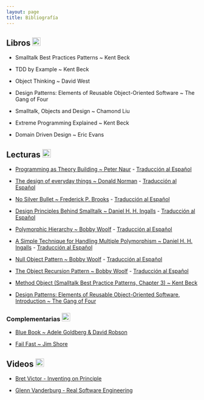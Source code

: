 ```yaml
---
layout: page
title: Bibliografía
---
```


## Libros  <img alt="github icon" width="22px" src="https://icongr.am/clarity/book.svg?size=148&color=currentColor" /> 

- Smalltalk Best Practices Patterns ~ Kent Beck

- TDD by Example ~ Kent Beck

- Object Thinking ~ David West

- Design Patterns: Elements of Reusable Object-Oriented Software ~ The Gang of Four

- Smalltalk, Objects and Design ~ Chamond Liu

- Extreme Programming Explained ~ Kent Beck

- Domain Driven Design ~ Eric Evans

## Lecturas <img alt="github icon" width="22px" src="https://icongr.am/octicons/book.svg?size=128&color=currentColor" /> 

- [Programming as Theory Building ~ Peter Naur](assets/bibliografia/programming-as-theory-building.pdf) - [Traducción al Español](assets/bibliografia/la-programacion-como-construccion-de-teoria.pdf)

- [The design of everyday things ~ Donald Norman](assets/bibliografia/the-design-of-everyday-things.pdf) - [Traducción al Español](assets/bibliografia/la-psicologia-de-los-objetos-cotidianos.pdf)

- [No Silver Bullet ~ Frederick P. Brooks](assets/bibliografia/no-silver-bullet.pdf) - [Traducción al Español](https://gist.github.com/esparta/582e43af7b803e0aaf69)

- [Design Principles Behind Smalltalk ~ Daniel H. H. Ingalls](https://www.cs.virginia.edu/~evans/cs655/readings/smalltalk.html) - [Traducción al Español](https://drive.google.com/file/d/1O6eT8gYyoJQzi09K8nqp22vkR8wfNKWH/view)

- [Polymorphic Hierarchy ~ Bobby Woolf](assets/bibliografia/polymorphic-hierarchy.pdf) - [Traducción al Español](assets/bibliografia/jerarquia-polimorfica.pdf)

- [A Simple Technique for Handling Multiple Polymorphism ~ Daniel H. H. Ingalls](assets/bibliografia/simple-technique-for-handling-multiple-polymorphism.pdf) - [Traducción al Español](assets/bibliografia/una-tecnica-simple-para-manejar-polimorfismo-multiple.pdf)

- [Null Object Pattern ~ Bobby Woolf](assets/bibliografia/null-object-pattern.pdf) - [Traducción al Español](assets/bibliografia/objeto-nulo-bobby-woolf.pdf)

- [The Object Recursion Pattern ~ Bobby Woolf](assets/bibliografia/object-recusion-pattern.pdf) - [Traducción al Español](assets/bibliografia/object-recursion-esp.pdf)

- [Method Object (Smalltalk Best Practice Patterns, Chapter 3) ~ Kent Beck](assets/bibliografia/method-object.pdf)

- [Design Patterns: Elements of Reusable Object-Oriented Software, Introduction ~ The Gang of Four](assets/bibliografia/intro-design-patterns.pdf)

### Complementarias <img alt="github icon" width="22px" src="https://icongr.am/octicons/book.svg?size=128&color=currentColor" /> 

- [Blue Book ~ Adele Goldberg & David Robson](http://sdmeta.gforge.inria.fr/FreeBooks/BlueBook/Bluebook.pdf)

- [Fail Fast ~ Jim Shore](assets/bibliografia/fail-fast.pdf)

## Videos <img alt="github icon" width="22px" src="https://icongr.am/clarity/film-strip.svg?size=148&color=currentColor" /> 

- [Bret Victor - Inventing on Principle](https://www.youtube.com/watch?v=8QiPFmIMxFc)

- [Glenn Vanderburg - Real Software Engineering](https://www.youtube.com/watch?v=NP9AIUT9nos)
